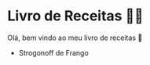 # Livro de Receitas :man_cook: #

Olá, bem vindo ao meu livro de receitas :wave:

- Strogonoff de Frango